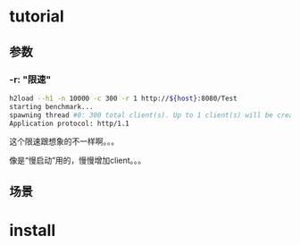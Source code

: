 



# tutorial



## 参数



### -r: "限速"



```sh
h2load --h1 -n 10000 -c 300 -r 1 http://${host}:8080/Test
starting benchmark...
spawning thread #0: 300 total client(s). Up to 1 client(s) will be created every 1s 10000 total requests
Application protocol: http/1.1
```



这个限速跟想象的不一样啊。。。

像是“慢启动”用的，慢慢增加client。。。





## 场景





# install















